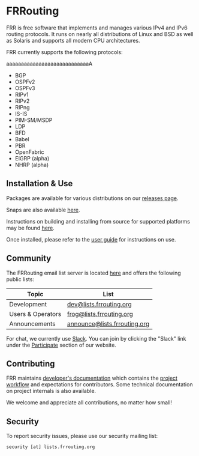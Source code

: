 FRRouting
=========

FRR is free software that implements and manages various IPv4 and IPv6 routing
protocols. It runs on nearly all distributions of Linux and BSD as well as
Solaris and supports all modern CPU architectures.

FRR currently supports the following protocols:

aaaaaaaaaaaaaaaaaaaaaaaaaaaaA

* BGP
* OSPFv2
* OSPFv3
* RIPv1
* RIPv2
* RIPng
* IS-IS
* PIM-SM/MSDP
* LDP
* BFD
* Babel
* PBR
* OpenFabric
* EIGRP (alpha)
* NHRP (alpha)

Installation & Use
------------------

Packages are available for various distributions on our
[releases page](https://github.com/FRRouting/frr/releases).

Snaps are also available [here](https://snapcraft.io/frr).

Instructions on building and installing from source for supported platforms may
be found
[here](http://docs.frrouting.org/projects/dev-guide/en/latest/building.html).

Once installed, please refer to the [user guide](http://docs.frrouting.org/)
for instructions on use.

Community
---------

The FRRouting email list server is located
[here](https://lists.frrouting.org/listinfo) and offers the following public
lists:

| Topic             | List                         |
|-------------------|------------------------------|
| Development       | dev@lists.frrouting.org      |
| Users & Operators | frog@lists.frrouting.org     |
| Announcements     | announce@lists.frrouting.org |

For chat, we currently use [Slack](https://frrouting.slack.com). You can join
by clicking the "Slack" link under the
[Participate](https://frrouting.org/#participate) section of our website.


Contributing
------------

FRR maintains [developer's documentation](http://docs.frrouting.org/projects/dev-guide/en/latest/index.html)
which contains the [project workflow](http://docs.frrouting.org/projects/dev-guide/en/latest/workflow.html)
and expectations for contributors. Some technical documentation on project
internals is also available.

We welcome and appreciate all contributions, no matter how small!


Security
--------

To report security issues, please use our security mailing list:

```
security [at] lists.frrouting.org
```
